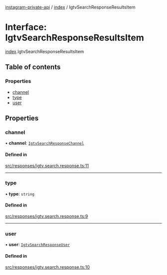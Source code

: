 [instagram-private-api](../../README.md) / [index](../../modules/index.md) / IgtvSearchResponseResultsItem

# Interface: IgtvSearchResponseResultsItem

[index](../../modules/index.md).IgtvSearchResponseResultsItem

## Table of contents

### Properties

- [channel](IgtvSearchResponseResultsItem.md#channel)
- [type](IgtvSearchResponseResultsItem.md#type)
- [user](IgtvSearchResponseResultsItem.md#user)

## Properties

### channel

• **channel**: [`IgtvSearchResponseChannel`](IgtvSearchResponseChannel.md)

#### Defined in

[src/responses/igtv.search.response.ts:11](https://github.com/Nerixyz/instagram-private-api/blob/0e0721c/src/responses/igtv.search.response.ts#L11)

___

### type

• **type**: `string`

#### Defined in

[src/responses/igtv.search.response.ts:9](https://github.com/Nerixyz/instagram-private-api/blob/0e0721c/src/responses/igtv.search.response.ts#L9)

___

### user

• **user**: [`IgtvSearchResponseUser`](IgtvSearchResponseUser.md)

#### Defined in

[src/responses/igtv.search.response.ts:10](https://github.com/Nerixyz/instagram-private-api/blob/0e0721c/src/responses/igtv.search.response.ts#L10)
